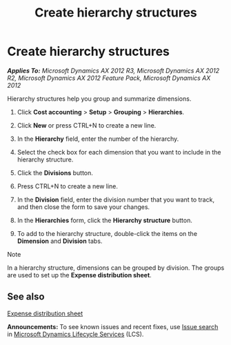 ﻿---
title: Create hierarchy structures
TOCTitle: Create hierarchy structures
ms:assetid: efc0dd11-248f-4785-8692-28e21ebca153
ms:mtpsurl: https://technet.microsoft.com/en-us/library/Aa551564(v=AX.60)
ms:contentKeyID: 36688042
ms.date: 04/18/2014
mtps_version: v=AX.60
---

# Create hierarchy structures 


_**Applies To:** Microsoft Dynamics AX 2012 R3, Microsoft Dynamics AX 2012 R2, Microsoft Dynamics AX 2012 Feature Pack, Microsoft Dynamics AX 2012_

Hierarchy structures help you group and summarize dimensions.

1.  Click **Cost accounting** \> **Setup** \> **Grouping** \> **Hierarchies**.

2.  Click **New** or press CTRL+N to create a new line.

3.  In the **Hierarchy** field, enter the number of the hierarchy.

4.  Select the check box for each dimension that you want to include in the hierarchy structure.

5.  Click the **Divisions** button.

6.  Press CTRL+N to create a new line.

7.  In the **Division** field, enter the division number that you want to track, and then close the form to save your changes.

8.  In the **Hierarchies** form, click the **Hierarchy structure** button.

9.  To add to the hierarchy structure, double-click the items on the **Dimension** and **Division** tabs.


> [!NOTE]
> <P>In a hierarchy structure, dimensions can be grouped by division. The groups are used to set up the <STRONG>Expense distribution sheet</STRONG>.</P>



## See also

[Expense distribution sheet](expense-distribution-sheet.md)

  
**Announcements:** To see known issues and recent fixes, use [Issue search](http://go.microsoft.com/fwlink/?linkid=389258) in [Microsoft Dynamics Lifecycle Services](http://go.microsoft.com/fwlink/?linkid=306505) (LCS).

